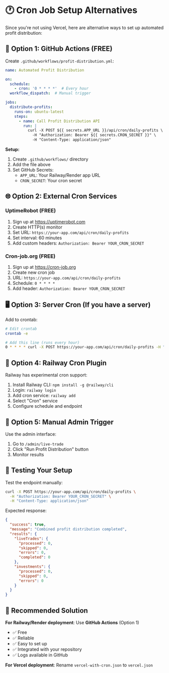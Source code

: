 # 🕐 Cron Job Setup Alternatives

Since you're not using Vercel, here are alternative ways to set up automated profit distribution:

## 🚀 Option 1: GitHub Actions (FREE)

Create `.github/workflows/profit-distribution.yml`:

```yaml
name: Automated Profit Distribution

on:
  schedule:
    - cron: '0 * * * *'  # Every hour
  workflow_dispatch:  # Manual trigger

jobs:
  distribute-profits:
    runs-on: ubuntu-latest
    steps:
      - name: Call Profit Distribution API
        run: |
          curl -X POST ${{ secrets.APP_URL }}/api/cron/daily-profits \
            -H "Authorization: Bearer ${{ secrets.CRON_SECRET }}" \
            -H "Content-Type: application/json"
```

**Setup:**
1. Create `.github/workflows/` directory
2. Add the file above
3. Set GitHub Secrets:
   - `APP_URL`: Your Railway/Render app URL
   - `CRON_SECRET`: Your cron secret

## 🌐 Option 2: External Cron Services

### UptimeRobot (FREE)
1. Sign up at https://uptimerobot.com
2. Create HTTP(s) monitor
3. Set URL: `https://your-app.com/api/cron/daily-profits`
4. Set interval: 60 minutes
5. Add custom headers: `Authorization: Bearer YOUR_CRON_SECRET`

### Cron-job.org (FREE)
1. Sign up at https://cron-job.org
2. Create new cron job
3. URL: `https://your-app.com/api/cron/daily-profits`
4. Schedule: `0 * * * *`
5. Add header: `Authorization: Bearer YOUR_CRON_SECRET`

## 🖥️ Option 3: Server Cron (If you have a server)

Add to crontab:
```bash
# Edit crontab
crontab -e

# Add this line (runs every hour)
0 * * * * curl -X POST https://your-app.com/api/cron/daily-profits -H "Authorization: Bearer YOUR_CRON_SECRET"
```

## 🔧 Option 4: Railway Cron Plugin

Railway has experimental cron support:

1. Install Railway CLI: `npm install -g @railway/cli`
2. Login: `railway login`
3. Add cron service: `railway add`
4. Select "Cron" service
5. Configure schedule and endpoint

## 📱 Option 5: Manual Admin Trigger

Use the admin interface:
1. Go to `/admin/live-trade`
2. Click "Run Profit Distribution" button
3. Monitor results

## 🧪 Testing Your Setup

Test the endpoint manually:
```bash
curl -X POST https://your-app.com/api/cron/daily-profits \
  -H "Authorization: Bearer YOUR_CRON_SECRET" \
  -H "Content-Type: application/json"
```

Expected response:
```json
{
  "success": true,
  "message": "Combined profit distribution completed",
  "results": {
    "liveTrades": {
      "processed": 0,
      "skipped": 0,
      "errors": 0,
      "completed": 0
    },
    "investments": {
      "processed": 0,
      "skipped": 0,
      "errors": 0
    }
  }
}
```

## 🎯 Recommended Solution

**For Railway/Render deployment**: Use **GitHub Actions** (Option 1)
- ✅ Free
- ✅ Reliable
- ✅ Easy to set up
- ✅ Integrated with your repository
- ✅ Logs available in GitHub

**For Vercel deployment**: Rename `vercel-with-cron.json` to `vercel.json`
